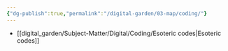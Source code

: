 ```yaml
---
{"dg-publish":true,"permalink":"/digital-garden/03-map/coding/"}
---
```


- [[digital_garden/Subject-Matter/Digital/Coding/Esoteric codes\|Esoteric codes]]